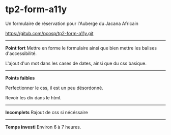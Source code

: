 # tp2-form-a11y
Un formulaire de réservation pour l'Auberge du Jacana Africain

https://gitub.com/pcosp/tp2-form-a11y.git


---- 
**Point fort**
Mettre en forme le formulaire ainsi que bien mettre les balises d'accessibilité.

L'ajout d'un mot dans les cases de dates, ainsi que du css basique.

----
**Points faibles**

Perfectionner le css, il est un peu désordonné.

Revoir les div dans le html.

----
**Incomplets**
Rajout de css si nécéssaire

----
**Temps investi**
Environ 6 à 7 heures.



